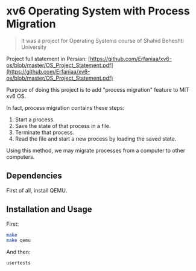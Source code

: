# xv6 Operating System with Process Migration
> It was a project for Operating Systems course of Shahid Beheshti University

Project full statement in Persian: [https://github.com/Erfaniaa/xv6-os/blob/master/OS_Project_Statement.pdf](https://github.com/Erfaniaa/xv6-os/blob/master/OS_Project_Statement.pdf)

Purpose of doing this project is to add "process migration" feature to MIT xv6 OS.

In fact, process migration contains these steps:
1. Start a process.
2. Save the state of that process in a file.
3. Terminate that process.
4. Read the file and start a new process by loading the saved state.

Using this method, we may migrate processes from a computer to other computers.

## Dependencies

First of all, install QEMU.

## Installation and Usage
First:

```sh
make
make qemu
```

And then:
```sh
usertests
```
